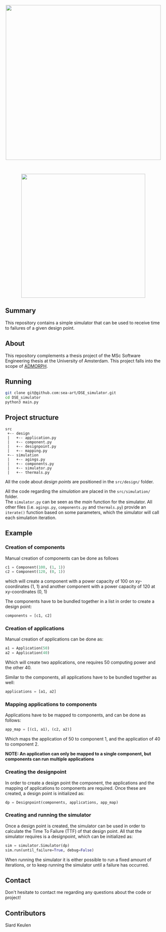 <p align="center">
    <img width="500" src="https://i.imgur.com/MF0plyC.png"/>
</p>  
<br/>
<p align="center">
    <img width="400" src="https://i.imgur.com/LJgU1Pf.png"/>
</p>  


## Summary
This repository contains a simple simulator that can be used to receive time to failures of a 
given design point.

## About
This repository complements a thesis project of the MSc Software Engineering thesis at the University of Amsterdam. 
This project falls into the scope of [ADMORPH](http://admorph.eu/).

## Running
```bash
git clone git@github.com:sea-art/DSE_simulator.git
cd DSE_simulator
python3 main.py
```

## Project structure
```
src
 +-- design
 |   +-- application.py
 |   +-- component.py
 |   +-- designpoint.py
 |   +-- mapping.py
 +-- simulation
 |   +-- agings.py
 |   +-- components.py
 |   +-- simulator.py
 |   +-- thermals.py
```
All the code about *design points* are positioned in the ```src/design/``` folder.<br>
 
All the code regarding the *simulation* are placed in the ```src/simulation/``` folder.<br>
The ```simulator.py``` can be seen as the *main* function for the simulator. All other files 
(i.e. ```agings.py```, ```components.py``` and ```thermals.py```) provide an ```iterate()``` function
based on some parameters, which the simulator will call each simulation iteration.

## Example

### Creation of components
Manual creation of components can be done as follows
```python
c1 = Component(100, (1, 1))
c2 = Component(120, (0, 1))
```
which will create a component with a power capacity of 100 on xy-coordinates (1, 1) 
and another component with a power capacity of 120 at xy-coordinates (0, 1)

The components have to be bundled together in a list in order to create a design point:
```python
components = [c1, c2]
```

### Creation of applications
Manual creation of applications can be done as:
```python
a1 = Application(50)
a2 = Application(40)
```
Which will create two applications, one requires 50 computing power and the other 40.

Similar to the components, all applications have to be bundled together as well:
```python
applications = [a1, a2]
```

### Mapping applications to components
Applications have to be mapped to components, and can be done as follows:
```python
app_map = [(c1, a1), (c2, a2)]
```
Which maps the application of 50 to component 1, and the application of 40 to component 2.

**NOTE: An application can only be mapped to a single component, but components can run multiple applications**

### Creating the designpoint
In order to create a design point the component, the applications and the mapping of 
applications to components are required. Once these are created, a design point is initialized as:
```python
dp = Designpoint(components, applications, app_map)
```

### Creating and running the simulator
Once a design point is created, the simulator can be used in order to calculate the Time To Failure (TTF) 
of that design point. All that the simulator requires is a designpoint, which can be initialized as:
```python
sim = simulator.Simulator(dp)
sim.run(until_failure=True, debug=False)
```
When running the simulator it is either possible to run a fixed amount of iterations, 
or to keep running the simulator until a failure has occurred.

## Contact
Don't hesitate to contact me regarding any questions about the code or project!<br>

## Contributors
Siard Keulen